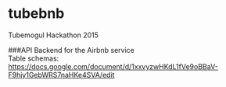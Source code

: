 # tubebnb
Tubemogul Hackathon 2015  
  
###API Backend for the Airbnb service   
Table schemas: https://docs.google.com/document/d/1xxvyzwHKdL1fVe9oBBaV-F9hjy1GebWRS7naHKe4SVA/edit   

